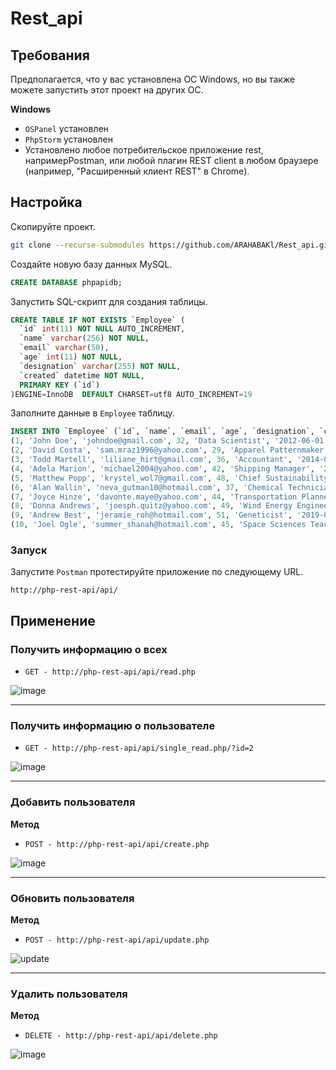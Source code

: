 # Rest_api

## Требования

Предполагается, что у вас установлена ОС Windows, но вы также можете запустить этот проект на других ОС.

**Windows**

- `OSPanel` установлен
- `PhpStorm` установлен
- Установлено любое потребительское приложение rest, напримерPostman, или любой плагин REST client в любом браузере (например, "Расширенный клиент REST" в Chrome).

## Настройка

Скопируйте проект.

```bash
git clone --recurse-submodules https://github.com/ARAHABAKl/Rest_api.git .
```


Создайте новую базу данных MySQL.

```SQL
CREATE DATABASE phpapidb;
```

Запустить SQL-скрипт для создания таблицы.

```SQL
CREATE TABLE IF NOT EXISTS `Employee` (
  `id` int(11) NOT NULL AUTO_INCREMENT,
  `name` varchar(256) NOT NULL,
  `email` varchar(50),
  `age` int(11) NOT NULL,
  `designation` varchar(255) NOT NULL,
  `created` datetime NOT NULL,
  PRIMARY KEY (`id`)
)ENGINE=InnoDB  DEFAULT CHARSET=utf8 AUTO_INCREMENT=19
```
Заполните данные в `Employee` таблицу.

```SQL
INSERT INTO `Employee` (`id`, `name`, `email`, `age`, `designation`, `created`) VALUES 
(1, 'John Doe', 'johndoe@gmail.com', 32, 'Data Scientist', '2012-06-01 02:12:30'),
(2, 'David Costa', 'sam.mraz1996@yahoo.com', 29, 'Apparel Patternmaker', '2013-03-03 01:20:10'),
(3, 'Todd Martell', 'liliane_hirt@gmail.com', 36, 'Accountant', '2014-09-20 03:10:25'),
(4, 'Adela Marion', 'michael2004@yahoo.com', 42, 'Shipping Manager', '2015-04-11 04:11:12'),
(5, 'Matthew Popp', 'krystel_wol7@gmail.com', 48, 'Chief Sustainability Officer', '2016-01-04 05:20:30'),
(6, 'Alan Wallin', 'neva_gutman10@hotmail.com', 37, 'Chemical Technician', '2017-01-10 06:40:10'),
(7, 'Joyce Hinze', 'davonte.maye@yahoo.com', 44, 'Transportation Planner', '2017-05-02 02:20:30'),
(8, 'Donna Andrews', 'joesph.quitz@yahoo.com', 49, 'Wind Energy Engineer', '2018-01-04 05:15:35'),
(9, 'Andrew Best', 'jeramie_roh@hotmail.com', 51, 'Geneticist', '2019-01-02 02:20:30'),
(10, 'Joel Ogle', 'summer_shanah@hotmail.com', 45, 'Space Sciences Teacher', '2020-02-01 06:22:50');
```
### Запуск

Запустите `Postman` протестируйте приложение по следующему URL.

```url
http://php-rest-api/api/
```
  
## Применение

### Получить информацию о всех

* `GET - http://php-rest-api/api/read.php`


![image](https://github.com/ARAHABAKl/Rest_api/assets/53332177/2babe726-a3b2-43af-9ecf-5d66884532ae)

___
### Получить информацию о пользователе

* `GET - http://php-rest-api/api/single_read.php/?id=2`


![image](https://github.com/ARAHABAKl/Rest_api/assets/53332177/2babe726-a3b2-43af-9ecf-5d66884532ae)

___
### Добавить пользователя

**Метод**
* `POST - http://php-rest-api/api/create.php`


![image](https://github.com/ARAHABAKl/Rest_api/assets/53332177/7d3dd71f-5341-49da-b6d7-19440d777945)

___
### Обновить пользователя

**Метод**
* `POST - http://php-rest-api/api/update.php`


![update](https://github.com/ARAHABAKl/Rest_api/assets/53332177/5e29b66b-8c0e-44e6-b18b-bfc24f1a3e7d)

___
### Удалить пользователя

**Метод**

* `DELETE - http://php-rest-api/api/delete.php`


![image](https://github.com/ARAHABAKl/Rest_api/assets/53332177/51a3ff1f-e0ff-4392-b080-8cda5110d4a4)
